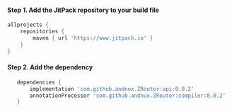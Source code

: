 #### Step 1. Add the JitPack repository to your build file
```groovy
allprojects {
	repositories {
		maven { url 'https://www.jitpack.io' }
	}
}
```
#### Step 2. Add the dependency
```groovy
   dependencies {
       implementation 'com.github.andnux.ZRouter:api:0.0.2'
       annotationProcessor 'com.github.andnux.ZRouter:compiler:0.0.2'
   }
```